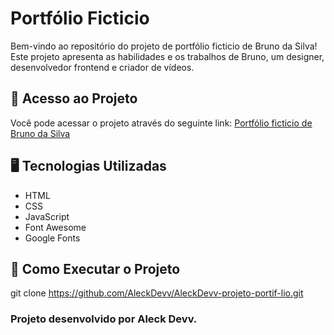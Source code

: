 # Portfólio Ficticio

Bem-vindo ao repositório do projeto de portfólio ficticio de Bruno da Silva! Este projeto apresenta as habilidades e os trabalhos de Bruno, um designer, desenvolvedor frontend e criador de vídeos.

## 📍 Acesso ao Projeto

Você pode acessar o projeto através do seguinte link: [Portfólio ficticio de Bruno da Silva](https://aleckdevv.github.io/AleckDevv-projeto-portif-lio/)

## 🖥️ Tecnologias Utilizadas

- HTML
- CSS
- JavaScript
- Font Awesome
- Google Fonts


## 🚀 Como Executar o Projeto
git clone https://github.com/AleckDevv/AleckDevv-projeto-portif-lio.git

### Projeto desenvolvido por Aleck Devv.
